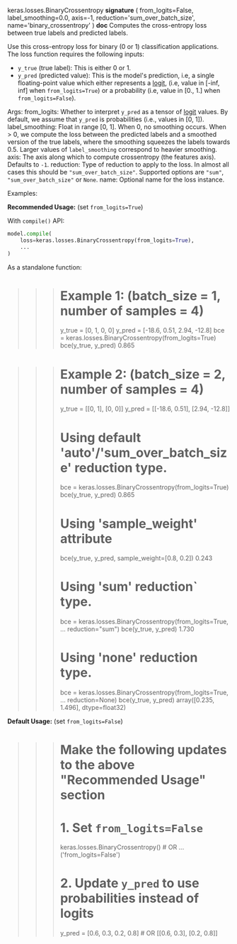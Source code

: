 keras.losses.BinaryCrossentropy
__signature__
(
  from_logits=False,
  label_smoothing=0.0,
  axis=-1,
  reduction='sum_over_batch_size',
  name='binary_crossentropy'
)
__doc__
Computes the cross-entropy loss between true labels and predicted labels.

Use this cross-entropy loss for binary (0 or 1) classification applications.
The loss function requires the following inputs:

- `y_true` (true label): This is either 0 or 1.
- `y_pred` (predicted value): This is the model's prediction, i.e, a single
    floating-point value which either represents a
    [logit](https://en.wikipedia.org/wiki/Logit), (i.e, value in [-inf, inf]
    when `from_logits=True`) or a probability (i.e, value in [0., 1.] when
    `from_logits=False`).

Args:
    from_logits: Whether to interpret `y_pred` as a tensor of
        [logit](https://en.wikipedia.org/wiki/Logit) values. By default, we
        assume that `y_pred` is probabilities (i.e., values in [0, 1]).
    label_smoothing: Float in range [0, 1]. When 0, no smoothing occurs.
        When > 0, we compute the loss between the predicted labels
        and a smoothed version of the true labels, where the smoothing
        squeezes the labels towards 0.5. Larger values of
        `label_smoothing` correspond to heavier smoothing.
    axis: The axis along which to compute crossentropy (the features axis).
        Defaults to `-1`.
    reduction: Type of reduction to apply to the loss. In almost all cases
        this should be `"sum_over_batch_size"`.
        Supported options are `"sum"`, `"sum_over_batch_size"` or `None`.
    name: Optional name for the loss instance.

Examples:

**Recommended Usage:** (set `from_logits=True`)

With `compile()` API:

```python
model.compile(
    loss=keras.losses.BinaryCrossentropy(from_logits=True),
    ...
)
```

As a standalone function:

>>> # Example 1: (batch_size = 1, number of samples = 4)
>>> y_true = [0, 1, 0, 0]
>>> y_pred = [-18.6, 0.51, 2.94, -12.8]
>>> bce = keras.losses.BinaryCrossentropy(from_logits=True)
>>> bce(y_true, y_pred)
0.865

>>> # Example 2: (batch_size = 2, number of samples = 4)
>>> y_true = [[0, 1], [0, 0]]
>>> y_pred = [[-18.6, 0.51], [2.94, -12.8]]
>>> # Using default 'auto'/'sum_over_batch_size' reduction type.
>>> bce = keras.losses.BinaryCrossentropy(from_logits=True)
>>> bce(y_true, y_pred)
0.865
>>> # Using 'sample_weight' attribute
>>> bce(y_true, y_pred, sample_weight=[0.8, 0.2])
0.243
>>> # Using 'sum' reduction` type.
>>> bce = keras.losses.BinaryCrossentropy(from_logits=True,
...     reduction="sum")
>>> bce(y_true, y_pred)
1.730
>>> # Using 'none' reduction type.
>>> bce = keras.losses.BinaryCrossentropy(from_logits=True,
...     reduction=None)
>>> bce(y_true, y_pred)
array([0.235, 1.496], dtype=float32)

**Default Usage:** (set `from_logits=False`)

>>> # Make the following updates to the above "Recommended Usage" section
>>> # 1. Set `from_logits=False`
>>> keras.losses.BinaryCrossentropy() # OR ...('from_logits=False')
>>> # 2. Update `y_pred` to use probabilities instead of logits
>>> y_pred = [0.6, 0.3, 0.2, 0.8] # OR [[0.6, 0.3], [0.2, 0.8]]
